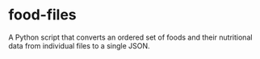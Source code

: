 # food-files
A Python script that converts an ordered set of foods and their nutritional data from individual files to a single JSON.
